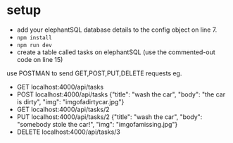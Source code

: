 # setup

- add your elephantSQL database details to the config object on line 7.
- `npm install`
- `npm run dev`
- create a table called tasks on elephantSQL (use the commented-out code on line 15)

use POSTMAN to send GET,POST,PUT,DELETE requests eg.

- GET localhost:4000/api/tasks
- POST localhost:4000/api/tasks {"title": "wash the car",
  "body": "the car is dirty",
  "img": "imgofadirtycar.jpg"}
- GET localhost:4000/api/tasks/2
- PUT localhost:4000/api/tasks/2 {"title": "wash the car",
  "body": "somebody stole the car!",
  "img": "imgofamissing.jpg"}
- DELETE localhost:4000/api/tasks/3
